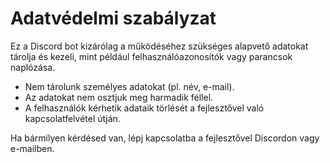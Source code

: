 # Adatvédelmi szabályzat

Ez a Discord bot kizárólag a működéséhez szükséges alapvető adatokat tárolja és kezeli, mint például felhasználóazonosítók vagy parancsok naplózása.

- Nem tárolunk személyes adatokat (pl. név, e-mail).
- Az adatokat nem osztjuk meg harmadik féllel.
- A felhasználók kérhetik adataik törlését a fejlesztővel való kapcsolatfelvétel útján.

Ha bármilyen kérdésed van, lépj kapcsolatba a fejlesztővel Discordon vagy e-mailben.
